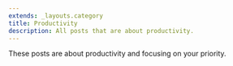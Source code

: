 ```yaml
---
extends: _layouts.category
title: Productivity
description: All posts that are about productivity.
---
```


These posts are about productivity and focusing on your priority.
